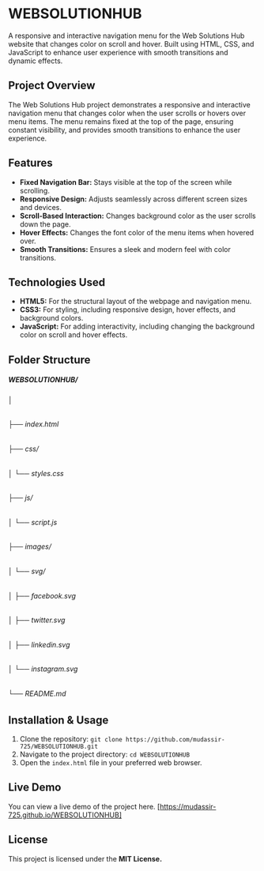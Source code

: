 # WEBSOLUTIONHUB
A responsive and interactive navigation menu for the Web Solutions Hub website that changes color on scroll and hover. Built using HTML, CSS, and JavaScript to enhance user experience with smooth transitions and dynamic effects.

## Project Overview
The Web Solutions Hub project demonstrates a responsive and interactive navigation menu that changes color when the user scrolls or hovers over menu items. The menu remains fixed at the top of the page, ensuring constant visibility, and provides smooth transitions to enhance the user experience. 

## Features
- **Fixed Navigation Bar:** Stays visible at the top of the screen while scrolling.
- **Responsive Design:** Adjusts seamlessly across different screen sizes and devices.
- **Scroll-Based Interaction:** Changes background color as the user scrolls down the page.
- **Hover Effects:** Changes the font color of the menu items when hovered over.
- **Smooth Transitions:** Ensures a sleek and modern feel with color transitions.

## Technologies Used
- **HTML5:** For the structural layout of the webpage and navigation menu.
- **CSS3:** For styling, including responsive design, hover effects, and background colors.
- **JavaScript:** For adding interactivity, including changing the background color on scroll and hover effects.

## Folder Structure
##### WEBSOLUTIONHUB/
###### │
###### ├── index.html              
###### ├── css/
###### │   └── styles.css           
###### ├── js/
###### │   └── script.js            
###### ├── images/
###### │   └── svg/                 
###### │       ├── facebook.svg
###### │       ├── twitter.svg
###### │       ├── linkedin.svg
###### │       └── instagram.svg
###### └── README.md                



## Installation & Usage
1. Clone the repository: `git clone https://github.com/mudassir-725/WEBSOLUTIONHUB.git`
2. Navigate to the project directory: `cd WEBSOLUTIONHUB`
3. Open the `index.html` file in your preferred web browser.

## Live Demo
You can view a live demo of the project here. [https://mudassir-725.github.io/WEBSOLUTIONHUB]

## License
This project is licensed under the **MIT License.**
